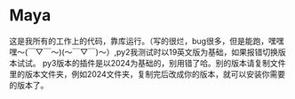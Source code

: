 # Maya
这是我所有的工作上的代码，靠库运行。（写的很烂，bug很多，但是能跑，嘿嘿嘿～(￣▽￣～)(～￣▽￣)～）,py2我测试时以19英文版为基础，如果报错切换版本试试。
py3版本的插件是以2024为基础的，别用错了哈。别的版本请复制文件里的版本文件夹，例如2024文件夹，复制完后改成你的版本，就可以安装你需要的版本了。
